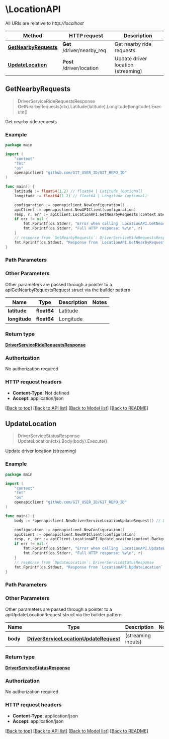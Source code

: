 # \LocationAPI

All URIs are relative to *http://localhost*

Method | HTTP request | Description
------------- | ------------- | -------------
[**GetNearbyRequests**](LocationAPI.md#GetNearbyRequests) | **Get** /driver/nearby_req | Get nearby ride requests
[**UpdateLocation**](LocationAPI.md#UpdateLocation) | **Post** /driver/location | Update driver location (streaming)



## GetNearbyRequests

> DriverServiceRideRequestsResponse GetNearbyRequests(ctx).Latitude(latitude).Longitude(longitude).Execute()

Get nearby ride requests

### Example

```go
package main

import (
	"context"
	"fmt"
	"os"
	openapiclient "github.com/GIT_USER_ID/GIT_REPO_ID"
)

func main() {
	latitude := float64(1.2) // float64 | Latitude (optional)
	longitude := float64(1.2) // float64 | Longitude (optional)

	configuration := openapiclient.NewConfiguration()
	apiClient := openapiclient.NewAPIClient(configuration)
	resp, r, err := apiClient.LocationAPI.GetNearbyRequests(context.Background()).Latitude(latitude).Longitude(longitude).Execute()
	if err != nil {
		fmt.Fprintf(os.Stderr, "Error when calling `LocationAPI.GetNearbyRequests``: %v\n", err)
		fmt.Fprintf(os.Stderr, "Full HTTP response: %v\n", r)
	}
	// response from `GetNearbyRequests`: DriverServiceRideRequestsResponse
	fmt.Fprintf(os.Stdout, "Response from `LocationAPI.GetNearbyRequests`: %v\n", resp)
}
```

### Path Parameters



### Other Parameters

Other parameters are passed through a pointer to a apiGetNearbyRequestsRequest struct via the builder pattern


Name | Type | Description  | Notes
------------- | ------------- | ------------- | -------------
 **latitude** | **float64** | Latitude | 
 **longitude** | **float64** | Longitude | 

### Return type

[**DriverServiceRideRequestsResponse**](DriverServiceRideRequestsResponse.md)

### Authorization

No authorization required

### HTTP request headers

- **Content-Type**: Not defined
- **Accept**: application/json

[[Back to top]](#) [[Back to API list]](../README.md#documentation-for-api-endpoints)
[[Back to Model list]](../README.md#documentation-for-models)
[[Back to README]](../README.md)


## UpdateLocation

> DriverServiceStatusResponse UpdateLocation(ctx).Body(body).Execute()

Update driver location (streaming)

### Example

```go
package main

import (
	"context"
	"fmt"
	"os"
	openapiclient "github.com/GIT_USER_ID/GIT_REPO_ID"
)

func main() {
	body := *openapiclient.NewDriverServiceLocationUpdateRequest() // DriverServiceLocationUpdateRequest |  (streaming inputs)

	configuration := openapiclient.NewConfiguration()
	apiClient := openapiclient.NewAPIClient(configuration)
	resp, r, err := apiClient.LocationAPI.UpdateLocation(context.Background()).Body(body).Execute()
	if err != nil {
		fmt.Fprintf(os.Stderr, "Error when calling `LocationAPI.UpdateLocation``: %v\n", err)
		fmt.Fprintf(os.Stderr, "Full HTTP response: %v\n", r)
	}
	// response from `UpdateLocation`: DriverServiceStatusResponse
	fmt.Fprintf(os.Stdout, "Response from `LocationAPI.UpdateLocation`: %v\n", resp)
}
```

### Path Parameters



### Other Parameters

Other parameters are passed through a pointer to a apiUpdateLocationRequest struct via the builder pattern


Name | Type | Description  | Notes
------------- | ------------- | ------------- | -------------
 **body** | [**DriverServiceLocationUpdateRequest**](DriverServiceLocationUpdateRequest.md) |  (streaming inputs) | 

### Return type

[**DriverServiceStatusResponse**](DriverServiceStatusResponse.md)

### Authorization

No authorization required

### HTTP request headers

- **Content-Type**: application/json
- **Accept**: application/json

[[Back to top]](#) [[Back to API list]](../README.md#documentation-for-api-endpoints)
[[Back to Model list]](../README.md#documentation-for-models)
[[Back to README]](../README.md)

